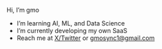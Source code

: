 Hi, I’m gmo
- I’m learning AI, ML, and Data Science
- I’m currently developing my own SaaS
- Reach me at [X/Twitter](https://x.com/gmosync) or [gmosync1@gmail.com](mailto:gmosync1@gmail.com)

<!---
gmosync/gmosync is a ✨ special ✨ repository because its `README.md` (this file) appears on your GitHub profile.
You can click the Preview link to take a look at your changes.
--->
